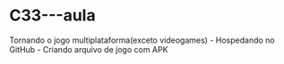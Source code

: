 # C33---aula
Tornando o jogo multiplataforma(exceto videogames) - Hospedando no GitHub - Criando arquivo de jogo com APK
